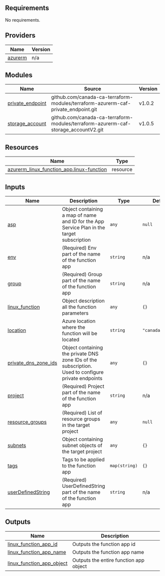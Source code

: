 <!-- BEGIN_TF_DOCS -->
## Requirements

No requirements.

## Providers

| Name | Version |
|------|---------|
| <a name="provider_azurerm"></a> [azurerm](#provider\_azurerm) | n/a |

## Modules

| Name | Source | Version |
|------|--------|---------|
| <a name="module_private_endpoint"></a> [private\_endpoint](#module\_private\_endpoint) | github.com/canada-ca-terraform-modules/terraform-azurerm-caf-private_endpoint.git | v1.0.2 |
| <a name="module_storage_account"></a> [storage\_account](#module\_storage\_account) | github.com/canada-ca-terraform-modules/terraform-azurerm-caf-storage_accountV2.git | v1.0.5 |

## Resources

| Name | Type |
|------|------|
| [azurerm_linux_function_app.linux-function](https://registry.terraform.io/providers/hashicorp/azurerm/latest/docs/resources/linux_function_app) | resource |

## Inputs

| Name | Description | Type | Default | Required |
|------|-------------|------|---------|:--------:|
| <a name="input_asp"></a> [asp](#input\_asp) | Object containing a map of name and ID for the App Service Plan in the target subscription | `any` | `null` | no |
| <a name="input_env"></a> [env](#input\_env) | (Required) Env part of the name of the function app | `string` | n/a | yes |
| <a name="input_group"></a> [group](#input\_group) | (Required) Group part of the name of the function app | `string` | n/a | yes |
| <a name="input_linux_function"></a> [linux\_function](#input\_linux\_function) | Object description all the function parameters | `any` | `{}` | no |
| <a name="input_location"></a> [location](#input\_location) | Azure location where the function will be located | `string` | `"canadacentral"` | no |
| <a name="input_private_dns_zone_ids"></a> [private\_dns\_zone\_ids](#input\_private\_dns\_zone\_ids) | Object containing the private DNS zone IDs of the subscription. Used to configure private endpoints | `any` | `{}` | no |
| <a name="input_project"></a> [project](#input\_project) | (Required) Project part of the name of the function app | `string` | n/a | yes |
| <a name="input_resource_groups"></a> [resource\_groups](#input\_resource\_groups) | (Required) List of resource groups in the target project | `any` | `null` | no |
| <a name="input_subnets"></a> [subnets](#input\_subnets) | Object containing subnet objects of the target project | `any` | `{}` | no |
| <a name="input_tags"></a> [tags](#input\_tags) | Tags to be applied to the function app | `map(string)` | `{}` | no |
| <a name="input_userDefinedString"></a> [userDefinedString](#input\_userDefinedString) | (Required) UserDefinedString part of the name of the function app | `string` | n/a | yes |

## Outputs

| Name | Description |
|------|-------------|
| <a name="output_linux_function_app_id"></a> [linux\_function\_app\_id](#output\_linux\_function\_app\_id) | Outputs the function app id |
| <a name="output_linux_function_app_name"></a> [linux\_function\_app\_name](#output\_linux\_function\_app\_name) | Outputs the function app name |
| <a name="output_linux_function_app_object"></a> [linux\_function\_app\_object](#output\_linux\_function\_app\_object) | Outputs the entire function app object |
<!-- END_TF_DOCS -->